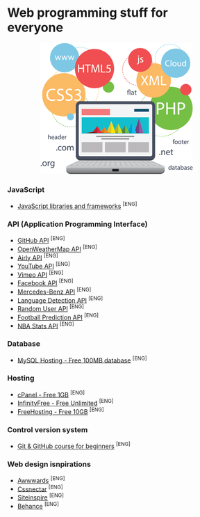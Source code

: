 # Web programming stuff for everyone

<p align="center">
  <img src="img/header.png" alt="headerLogo"/>
</p>

### JavaScript
- [JavaScript libraries and frameworks](https://getflywheel.com/layout/best-javascript-libraries-frameworks-2020/) <sup>[ENG]</sup>

### API (Application Programming Interface)
- [GitHub API](https://developer.github.com/v3/) <sup>[ENG]</sup>
- [OpenWeatherMap API](https://openweathermap.org/api) <sup>[ENG]</sup>
- [Airly API](https://developer.airly.eu/) <sup>[ENG]</sup>
- [YouTube API](https://developers.google.com/youtube/v3) <sup>[ENG]</sup>
- [Vimeo API](https://developer.vimeo.com/) <sup>[ENG]</sup>
- [Facebook API](https://developers.facebook.com/docs) <sup>[ENG]</sup>
- [Mercedes-Benz API](https://developer.mercedes-benz.com/apis) <sup>[ENG]</sup>
- [Language Detection API](https://detectlanguage.com/) <sup>[ENG]</sup>
- [Random User API](https://randomuser.me/) <sup>[ENG]</sup>
- [Football Prediction API](https://boggio-analytics.com/fp-api/) <sup>[ENG]</sup>
- [NBA Stats API](https://any-api.com/nba_com/nba_com/docs/API_Description) <sup>[ENG]</sup>


### Database
- [MySQL Hosting - Free 100MB database](https://remotemysql.com/) <sup>[ENG]</sup>

### Hosting
- [cPanel - Free 1GB](https://www.gigarocket.net/free-hosting.php) <sup>[ENG]</sup>
- [InfinityFree - Free Unlimited](https://infinityfree.net/) <sup>[ENG]</sup>
- [FreeHosting - Free 10GB](https://www.freehosting.com/free-hosting.html) <sup>[ENG]</sup>

### Control version system
- [Git & GitHub course for beginners](https://www.youtube.com/watch?v=SWYqp7iY_Tc) <sup>[ENG]</sup>

### Web design isnpirations
- [Awwwards](https://www.awwwards.com/websites/) <sup>[ENG]</sup>
- [Cssnectar](https://cssnectar.com/) <sup>[ENG]</sup>
- [Siteinspire](https://www.siteinspire.com/) <sup>[ENG]</sup>
- [Behance](https://www.behance.net/search?field=102&content=projects&sort=appreciations&time=week) <sup>[ENG]</sup>
